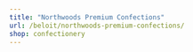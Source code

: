 ```yaml
---
title: "Northwoods Premium Confections"
url: /beloit/northwoods-premium-confections/
shop: confectionery
---
```

